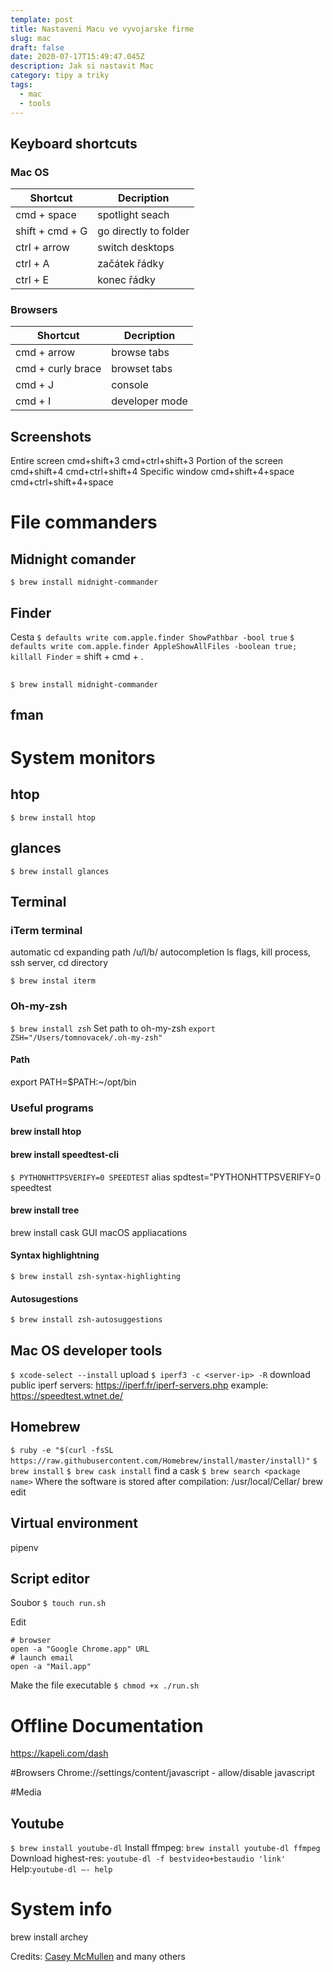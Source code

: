 ```yaml
---
template: post
title: Nastaveni Macu ve vyvojarske firme
slug: mac
draft: false
date: 2020-07-17T15:49:47.045Z
description: Jak si nastavit Mac
category: tipy a triky
tags:
  - mac 
  - tools
---
```

## Keyboard shortcuts

### Mac OS

Shortcut | Decription |
--- | --- |
cmd + space | spotlight seach 
shift + cmd + G | go directly to folder
ctrl + arrow | switch desktops
ctrl + A | začátek řádky
ctrl + E | konec řádky

### Browsers

Shortcut | Decription |
--- | --- |
cmd + arrow | browse tabs |
cmd +  curly brace | browset tabs|
cmd + J | console |
cmd + I | developer mode |


## Screenshots
Entire screen
cmd+shift+3
cmd+ctrl+shift+3
Portion of the screen
cmd+shift+4
cmd+ctrl+shift+4
Specific window
cmd+shift+4+space
cmd+ctrl+shift+4+space

# File commanders

## Midnight comander
`$ brew install midnight-commander`

## Finder
Cesta
`$ defaults write com.apple.finder ShowPathbar -bool true`
`$ defaults write com.apple.finder AppleShowAllFiles -boolean true; killall Finder` = shift + cmd + .

## 
`$ brew install midnight-commander`

## fman


# System monitors
## htop
`$ brew install htop`

## glances
`$ brew install glances`
 
## Terminal

### iTerm terminal
automatic cd
expanding path /u/l/b/
autocompletion
ls flags, kill process, ssh server, cd directory

`$ brew instal iterm`

### Oh-my-zsh
`$ brew install zsh`
Set path to oh-my-zsh
`export ZSH="/Users/tomnovacek/.oh-my-zsh"`

#### Path
export PATH=$PATH:~/opt/bin

### Useful programs

#### brew install htop

#### brew install speedtest-cli

`$ PYTHONHTTPSVERIFY=0 SPEEDTEST`
alias spdtest="PYTHONHTTPSVERIFY=0 speedtest
#### brew install tree
brew install cask GUI macOS appliacations
#### Syntax highlightning
`$ brew install zsh-syntax-highlighting`
#### Autosugestions
`$ brew install zsh-autosuggestions`


## Mac OS developer tools
`$ xcode-select --install` upload
`$ iperf3 -c <server-ip> -R` download
public iperf servers: https://iperf.fr/iperf-servers.php
example: https://speedtest.wtnet.de/


## Homebrew
`$ ruby -e "$(curl -fsSL https://raw.githubusercontent.com/Homebrew/install/master/install)"`
`$ brew install`
`$ brew cask install`
find a cask
`$ brew search <package name>`
Where the software is stored after compilation: /usr/local/Cellar/
brew edit <formula>

## Virtual environment
pipenv


## Script editor
Soubor
`$ touch run.sh`

Edit
```
# browser
open -a "Google Chrome.app" URL
# launch email
open -a "Mail.app"
```
Make the file executable
`$ chmod +x ./run.sh`

# Offline Documentation
https://kapeli.com/dash

#Browsers
Chrome://settings/content/javascript - allow/disable javascript

#Media
## Youtube
`$ brew install youtube-dl`
Install ffmpeg: `brew install youtube-dl ffmpeg`
Download highest-res: `youtube-dl -f bestvideo+bestaudio 'link'`
Help:`youtube-dl —- help`

# System info
brew install archey

Credits: [Casey McMullen](https://medium.com/swlh/7-macos-setup-tips-for-developers-b28a999b70b5) and many others